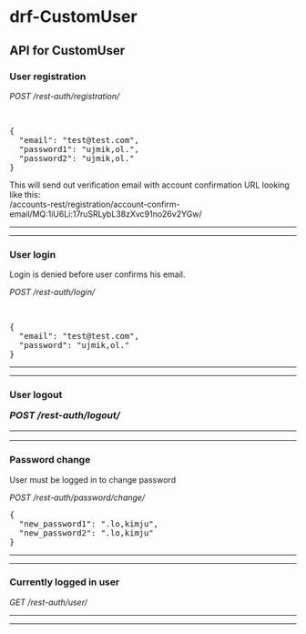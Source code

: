 <h1>drf-CustomUser</h1>
<h2>API for CustomUser</h2>

<h3>User registration</h3>
<p><em>POST /rest-auth/registration/</em></p>
<br>
<pre>{
  "email": "test@test.com",
  "password1": "ujmik,ol.",
  "password2": "ujmik,ol."
}</pre>

<p>This will send out verification email with account confirmation URL looking like this: <br>
/accounts-rest/registration/account-confirm-email/MQ:1iU6Li:17ruSRLybL38zXvc91no26v2YGw/</p>
<hr>
<hr>
<h3>User login</h3>
<p>Login is denied before user confirms his email.</p>
<p><em>POST /rest-auth/login/</em></p>
<br>
<pre>{
  "email": "test@test.com",
  "password": "ujmik,ol."
}</pre>
<hr>
<hr>
<h3>User logout</hr>
<p><em>POST /rest-auth/logout/</em></p>
<hr>
<hr>
<h3>Password change</h3>
<p>User must be logged in to change password</p>
<p><em>POST /rest-auth/password/change/</p></em>
<pre>{
  "new_password1": ".lo,kimju",
  "new_password2": ".lo,kimju"
}</pre>
<hr>
<hr>
<h3>Currently logged in user</h3>
<p><em>GET /rest-auth/user/</em></p>
<hr>
<hr>

